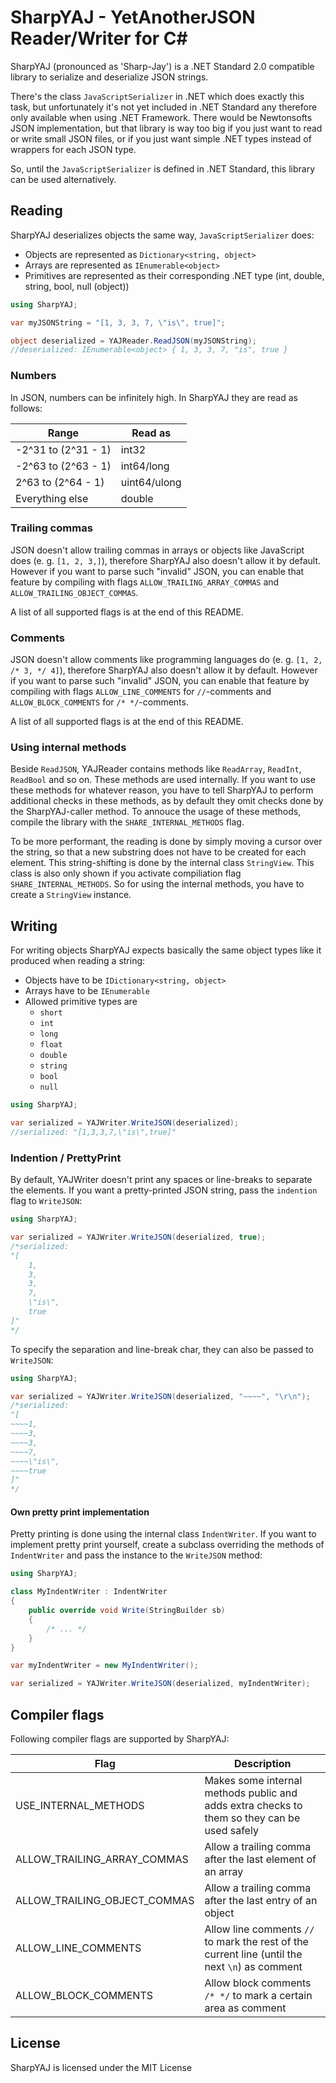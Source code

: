 # SharpYAJ - YetAnotherJSON Reader/Writer for C#

SharpYAJ (pronounced as 'Sharp-Jay') is a .NET Standard 2.0 compatible library to serialize and deserialize JSON strings.

There's the class `JavaScriptSerializer` in .NET which does exactly this task, but unfortunately it's not yet included in .NET Standard any therefore only available when using .NET Framework. There would be Newtonsofts JSON implementation, but that library is way too big if you just want to read or write small JSON files, or if you just want simple .NET types instead of wrappers for each JSON type.

So, until the `JavaScriptSerializer` is defined in .NET Standard, this library can be used alternatively.

## Reading
SharpYAJ deserializes objects the same way, `JavaScriptSerializer` does:
- Objects are represented as `Dictionary<string, object>`
- Arrays are represented as `IEnumerable<object>`
- Primitives are represented as their corresponding .NET type (int, double, string, bool, null (object))

```csharp
using SharpYAJ;

var myJSONString = "[1, 3, 3, 7, \"is\", true]";

object deserialized = YAJReader.ReadJSON(myJSONString);
//deserialized: IEnumerable<object> { 1, 3, 3, 7, "is", true }
```

### Numbers
In JSON, numbers can be infinitely high. In SharpYAJ they are read as follows:

|Range|Read as|
|---|---|
| -2^31 to (2^31 - 1) | int32 |
| -2^63 to (2^63 - 1) | int64/long |
| 2^63 to (2^64 - 1) | uint64/ulong |
| Everything else | double |

### Trailing commas
JSON doesn't allow trailing commas in arrays or objects like JavaScript does (e. g. `[1, 2, 3,]`), therefore SharpYAJ also doesn't allow it by default.
However if you want to parse such "invalid" JSON, you can enable that feature by compiling with flags `ALLOW_TRAILING_ARRAY_COMMAS` and `ALLOW_TRAILING_OBJECT_COMMAS`.

A list of all supported flags is at the end of this README.

### Comments
JSON doesn't allow comments like programming languages do (e. g. `[1, 2, /* 3, */ 4]`), therefore SharpYAJ also doesn't allow it by default.
However if you want to parse such "invalid" JSON, you can enable that feature by compiling with flags `ALLOW_LINE_COMMENTS` for `//`-comments and `ALLOW_BLOCK_COMMENTS` for `/* */`-comments.

A list of all supported flags is at the end of this README.

### Using internal methods
Beside `ReadJSON`, YAJReader contains methods like `ReadArray`, `ReadInt`, `ReadBool` and so on. These methods are used internally. If you want to use these methods for whatever reason, you have to tell SharpYAJ to perform additional checks in these methods, as by default they omit checks done by the SharpYAJ-caller method. To annouce the usage of these methods, compile the library with the `SHARE_INTERNAL_METHODS` flag.

To be more performant, the reading is done by simply moving a cursor over the string, so that a new substring does not have to be created for each element. This string-shifting is done by the internal class `StringView`. This class is also only shown if you activate compiliation flag `SHARE_INTERNAL_METHODS`. So for using the internal methods, you have to create a `StringView` instance.

## Writing
For writing objects SharpYAJ expects basically the same object types like it produced when reading a string:
- Objects have to be `IDictionary<string, object>`
- Arrays have to be `IEnumerable`
- Allowed primitive types are
  - `short`
  - `int`
  - `long`
  - `float`
  - `double`
  - `string`
  - `bool`
  - `null`

```csharp
using SharpYAJ;

var serialized = YAJWriter.WriteJSON(deserialized);
//serialized: "[1,3,3,7,\"is\",true]"
```

### Indention / PrettyPrint
By default, YAJWriter doesn't print any spaces or line-breaks to separate the elements.
If you want a pretty-printed JSON string, pass the `indention` flag to `WriteJSON`:

```csharp
using SharpYAJ;

var serialized = YAJWriter.WriteJSON(deserialized, true);
/*serialized:
"[
	1,
	3,
	3,
	7,
	\"is\",
	true
]"
*/
```

To specify the separation and line-break char, they can also be passed to `WriteJSON`:
```csharp
using SharpYAJ;

var serialized = YAJWriter.WriteJSON(deserialized, "~~~~", "\r\n");
/*serialized:
"[
~~~~1,
~~~~3,
~~~~3,
~~~~7,
~~~~\"is\",
~~~~true
]"
*/
```

#### Own pretty print implementation
Pretty printing is done using the internal class `IndentWriter`. If you want to implement pretty print yourself, create a subclass overriding the methods of `IndentWriter` and pass the instance to the `WriteJSON` method:
```csharp
using SharpYAJ;

class MyIndentWriter : IndentWriter
{
	public override void Write(StringBuilder sb)
	{
		/* ... */
	}
}

var myIndentWriter = new MyIndentWriter();

var serialized = YAJWriter.WriteJSON(deserialized, myIndentWriter);
```

## Compiler flags
Following compiler flags are supported by SharpYAJ:

|Flag|Description|
|---|---|
|USE_INTERNAL_METHODS|Makes some internal methods public and adds extra checks to them so they can be used safely|
|ALLOW_TRAILING_ARRAY_COMMAS|Allow a trailing comma after the last element of an array|
|ALLOW_TRAILING_OBJECT_COMMAS|Allow a trailing comma after the last entry of an object|
|ALLOW_LINE_COMMENTS|Allow line comments `//` to mark the rest of the current line (until the next `\n`) as comment|
|ALLOW_BLOCK_COMMENTS|Allow block comments `/* */` to mark a certain area as comment|

## License
SharpYAJ is licensed under the MIT License
